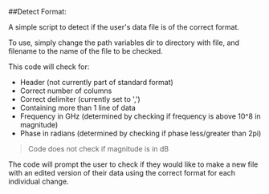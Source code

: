 ##Detect Format:

A simple script to detect if the user's data file is of the correct format.

To use, simply change the path variables dir to directory with file, and filename to the name of the file to be checked.

This code will check for:

* Header (not currently part of standard format)
* Correct number of columns
* Correct delimiter (currently set to ',')
* Containing more than 1 line of data
* Frequency in GHz (determined by checking if frequency is above 10^8 in magnitude)
* Phase in radians (determined by checking if phase less/greater than 2pi)

>Code does not check if magnitude is in dB

The code will prompt the user to check if they would like to make a new file with an edited version of their data using the correct format for each individual change.